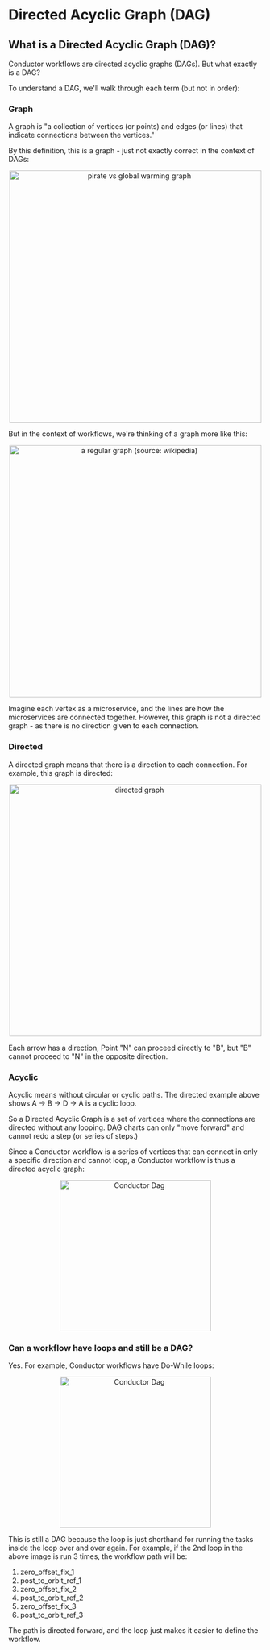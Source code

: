 # Directed Acyclic Graph (DAG)
## What is a Directed Acyclic Graph (DAG)?
Conductor workflows are directed acyclic graphs (DAGs). But what exactly is a DAG?

To understand a DAG, we'll walk through each term (but not in order):

### Graph

A graph is "a collection of vertices (or points) and edges (or lines) that indicate connections between the vertices."  

By this definition, this is a graph - just not exactly correct in the context of DAGs:

<p align="center"><img src="/content/img/pirate_graph.gif" alt="pirate vs global warming graph" width="500" style={{paddingBottom: 40, paddingTop: 40}} /></p>

But in the context of workflows, we're thinking of a graph more like this:

<p align="center"><img src="/content/img/regular_graph.png" alt="a regular graph (source: wikipedia)" width="500" style={{paddingBottom: 40, paddingTop: 40}} /></p>

Imagine each vertex as a microservice, and the lines are how the microservices are connected together. However, this graph is not a directed graph - as there is no direction given to each connection.

### Directed

A directed graph means that there is a direction to each connection. For example, this graph is directed:

<p align="center"><img src="/content/img/directed_graph.png" alt="directed graph" width="500" style={{paddingBottom: 40, paddingTop: 40}} /></p>

Each arrow has a direction, Point "N" can proceed directly to "B", but "B" cannot proceed to "N" in the opposite direction.  

### Acyclic

Acyclic means without circular or cyclic paths. The directed example above shows A -> B -> D -> A is a cyclic loop.

So a Directed Acyclic Graph is a set of vertices where the connections are directed without any looping.  DAG charts can only "move forward" and cannot redo a step (or series of steps.)

Since a Conductor workflow is a series of vertices that can connect in only a specific direction and cannot loop, a Conductor workflow is thus a directed acyclic graph:

<p align="center"><img src="/content/img/dag_workflow2.png" alt="Conductor Dag" width="300" style={{paddingBottom: 40, paddingTop: 40}} /></p>

### Can a workflow have loops and still be a DAG?

Yes. For example, Conductor workflows have Do-While loops:

<p align="center"><img src="/content/img/dag_workflow.png" alt="Conductor Dag" width="300" style={{paddingBottom: 40, paddingTop: 40}} /></p>

This is still a DAG because the loop is just shorthand for running the tasks inside the loop over and over again.  For example, if the 2nd loop in the above image is run 3 times, the workflow path will be:

1. zero_offset_fix_1
2. post_to_orbit_ref_1
3. zero_offset_fix_2
4. post_to_orbit_ref_2
5. zero_offset_fix_3
6. post_to_orbit_ref_3

The path is directed forward, and the loop just makes it easier to define the workflow.
